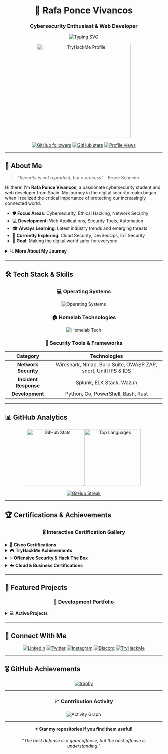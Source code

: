 
<div align="center">

# 🚀 Rafa Ponce Vivancos
### Cybersecurity Enthusiast & Web Developer

[![Typing SVG](https://readme-typing-svg.herokuapp.com?font=Fira+Code&size=18&duration=2000&pause=1000&color=3382ED&background=FFFFFF00&center=true&vCenter=true&width=600&lines=Cybersecurity+Student+%26+Researcher;Web+Development+Enthusiast;Always+Learning+New+Technologies;Protecting+Digital+Spaces)](https://git.io/typing-svg)

<p>
  <img src="https://tryhackme-badges.s3.amazonaws.com/raf181.png" alt="TryHackMe Profile" width="300"/>
</p>

[![GitHub followers](https://img.shields.io/github/followers/raf181?label=Follow&style=social)](https://github.com/raf181)
[![GitHub stars](https://img.shields.io/github/stars/raf181?label=Stars&style=social)](https://github.com/raf181)
[![Profile views](https://komarev.com/ghpvc/?username=raf181&color=3382ed&style=flat-square)](https://github.com/raf181)

</div>

---

## 🎯 About Me

> *"Security is not a product, but a process"* - Bruce Schneier

Hi there! I'm **Rafa Ponce Vivancos**, a passionate cybersecurity student and web developer from Spain. My journey in the digital security realm began when I realized the critical importance of protecting our increasingly connected world.

- 🛡️ **Focus Areas**: Cybersecurity, Ethical Hacking, Network Security
- 💻 **Development**: Web Applications, Security Tools, Automation
- 🎓 **Always Learning**: Latest industry trends and emerging threats
- 🌱 **Currently Exploring**: Cloud Security, DevSecOps, IoT Security
- 🎯 **Goal**: Making the digital world safer for everyone

<details>
<summary>🔍 <b>More About My Journey</b></summary>
<br>

My interest in cybersecurity began when I realized how vulnerable our online presence can be to various threats. I've been studying and experimenting with different tools and techniques to enhance my knowledge in this field and to help protect myself and others online.

I believe that cybersecurity is not just about technology—it's about understanding human behavior, business processes, and the ever-evolving threat landscape. This holistic approach drives my continuous learning and professional development.

</details>

---

## 🛠️ Tech Stack & Skills

<div align="center">

### 💻 Operating Systems
<img src="https://skillicons.dev/icons?i=windows,debian,linux,redhat,raspberrypi" alt="Operating Systems"/>

### 🏠 Homelab Technologies
<img src="https://skillicons.dev/icons?i=cloudflare,docker,prometheus,sqlite,vscode,ansible" alt="Homelab Tech"/>

### 🔐 Security Tools & Frameworks

</div>

<div align="center">

| Category | Technologies |
|:--------:|:------------:|
| **Network Security** | Wireshark, Nmap, Burp Suite, OWASP ZAP, snort, Unifi IPS & IDS |
| **Incident Response** | Splunk, ELK Stack, Wazuh |
| **Development** | Python, Go, PowerShell, Bash, Rust |

</div>

---

## 📊 GitHub Analytics

<div align="center">

<a href="https://github.com/raf181">
  <img height="180em" src="https://github-readme-stats.vercel.app/api?username=raf181&show_icons=true&count_private=true&title_color=3382ed&text_color=ffffff&icon_color=facc15&bg_color=1c1917&hide_border=true" alt="GitHub Stats"/>
  <img height="180em" src="https://github-readme-stats.vercel.app/api/top-langs/?username=raf181&layout=compact&title_color=3382ed&text_color=ffffff&bg_color=1c1917&hide_border=true" alt="Top Languages"/>
</a>

</div>

<div align="center">

[![GitHub Streak](https://streak-stats.demolab.com?user=raf181&theme=dark&hide_border=true&background=1C1917&stroke=3382ED&ring=3382ED&fire=FACC15&currStreakLabel=FFFFFF&sideNums=FFFFFF&currStreakNum=FFFFFF&dates=FFFFFF&sideLabels=FFFFFF)](https://git.io/streak-stats)

</div>

---

## 🏆 Certifications & Achievements

<div align="center">

### 🎖️ Interactive Certification Gallery

</div>

<details>
<summary>🔐 <b>Cisco Certifications</b></summary>
<br>

### Cybersecurity Track
<div align="center">
<a href="https://www.credly.com/badges/4f66ef73-ae9d-4966-8d23-96ee756d6d38/public_url" title="Junior Cybersecurity Analyst Career Path">
  <img src="https://github.com/user-attachments/assets/acf26c35-1844-4bd5-a4b0-e447a8f3f9ff" width="80" alt="Junior Cybersecurity Analyst"/>
</a>
<a href="https://www.credly.com/badges/3d308ea4-aacb-4a3e-8806-b9b2ac1bdc00/public_url" title="Ethical Hacker">
  <img src="https://github.com/raf181/raf181/assets/93051606/7323066c-c856-4a16-93db-3fd383dc4b0e" width="80" alt="Ethical Hacker"/>
</a>
<a href="https://www.credly.com/badges/3490a74f-ec44-42f7-8b21-0de5bce92f72/public_url" title="Cyber Threat Management">
  <img src="https://github.com/user-attachments/assets/fe7e658e-39ab-48bf-b765-22c5daf55188" width="80" alt="Cyber Threat Management"/>
</a>
<a href="https://www.credly.com/badges/5fefd5d8-136e-454e-bc36-e308e6b89d93/public_url" title="Endpoint Security">
  <img src="https://github.com/raf181/raf181/assets/93051606/a2081547-b789-4c7b-aa92-428b275c0b10" width="80" alt="Endpoint Security"/>
</a>
<a href="https://www.credly.com/badges/ddcef372-6ead-4978-9b75-dfe48abca565/public_url" title="Introduction to Cybersecurity">
  <img src="https://github.com/raf181/raf181/assets/93051606/eefdce47-5eab-4bb8-9cda-b657802b9ace" width="80" alt="Introduction to Cybersecurity"/>
</a>
</div>

### Network Track
<div align="center">
<a href="https://www.credly.com/badges/17b55335-1091-4f83-a746-5166bfbe78ef/public_url" title="Network Defense">
  <img src="https://github.com/user-attachments/assets/2b956de4-fe3d-4cb5-9d9b-1453454e631e" width="80" alt="Network Defense"/>
</a>
<a href="https://www.credly.com/badges/70ea556b-a4a8-4084-90fa-5c3d99628bde/public_url" title="Networking Devices and Initial Configuration">
  <img src="https://github.com/raf181/raf181/assets/93051606/a616342a-c7c6-4c28-98b2-b0461abd9893" width="80" alt="Networking Devices"/>
</a>
<a href="https://www.credly.com/badges/cd83f4ea-92f9-448c-a0ed-89d5aff66641/public_url" title="Networking Basics">
  <img src="https://github.com/raf181/raf181/assets/93051606/223d8ddd-ce83-42f4-8f36-4d084bba3c07" width="80" alt="Networking Basics"/>
</a>
</div>

### IoT & Hardware
<div align="center">
<a href="https://www.credly.com/badges/35fde3ca-41d5-4f4e-8c42-721281b0e67f/public_url" title="Introduction to IoT">
  <img src="https://github.com/user-attachments/assets/590550f9-b252-4aa5-b387-b835d2e81801" width="80" alt="IoT"/>
</a>
<a href="https://www.credly.com/badges/e8b668f8-741c-467c-956e-c5ed48dbf6e1/public_url" title="Computer Hardware Basics">
  <img src="https://github.com/raf181/raf181/assets/93051606/513a5397-b8de-49f9-bec6-517f991da685" width="80" alt="Hardware"/>
</a>
<a href="https://www.credly.com/badges/88e543c0-72c7-4f7d-9c5d-6736e53960a2/public_url" title="Operating Systems Basics">
  <img src="https://github.com/user-attachments/assets/a7d583ed-d7ec-4d45-97f4-c0bf64f3d1bc" width="80" alt="OS Basics"/>
</a>
</div>

</details>

<details>
<summary>🎮 <b>TryHackMe Achievements</b></summary>
<br>

### Recent Completions
<div align="center">
<a href="https://tryhackme.com/r/p/raf181.personal" title="Advent of Cyber 24">
  <img src="https://github.com/user-attachments/assets/9796f19f-07f2-45c1-928c-d8d0d9a247ab" width="80" alt="Advent of Cyber 24"/>
</a>
<a href="https://tryhackme.com/r/p/raf181.personal" title="OhSINT">
  <img src="https://github.com/user-attachments/assets/ad0bde65-f330-4d8a-a1a4-5998b422b65a" width="80" alt="OhSINT"/>
</a>
<a href="https://tryhackme.com/r/p/raf181.personal" title="Webbed">
  <img src="https://github.com/user-attachments/assets/29c18832-23f8-407e-953b-8a4d9546e7e7" width="80" alt="Webbed"/>
</a>
<a href="https://tryhackme.com/r/p/raf181.personal" title="OWASP Top 10">
  <img src="https://github.com/user-attachments/assets/4022ca1e-b96d-4d7d-ac63-1f2a0096c097" width="80" alt="OWASP Top 10"/>
</a>
<a href="https://tryhackme.com/r/p/raf181.personal" title="Mr. Robot">
  <img src="https://github.com/user-attachments/assets/3aa1bd4a-ace6-4305-9566-0dd0c7ea98bd" width="80" alt="Mr. Robot"/>
</a>
</div>

### Advanced Challenges
<div align="center">
<a href="https://tryhackme.com/r/p/raf181.personal" title="Hash Cracker">
  <img src="https://github.com/user-attachments/assets/e0e6e260-e969-48e9-8419-95bd9fbd7c86" width="80" alt="Hash Cracker"/>
</a>
<a href="https://tryhackme.com/r/p/raf181.personal" title="Introduction to Security Engineering">
  <img src="https://github.com/user-attachments/assets/e7166c8e-c22a-424b-8b03-d554e064faa8" width="80" alt="Security Engineering"/>
</a>
<a href="https://tryhackme.com/r/p/raf181.personal" title="cat linux.txt">
  <img src="https://github.com/user-attachments/assets/acba492d-f906-4fd9-9f03-8f9777328011" width="80" alt="cat linux.txt"/>
</a>
<a href="https://tryhackme.com/r/p/raf181.personal" title="Cyber Ready">
  <img src="https://github.com/user-attachments/assets/dabd0cd1-1360-4996-a84e-7355d8299f8d" width="80" alt="Cyber Ready"/>
</a>
</div>

</details>

<details>
<summary>⚡ <b>Offensive Security & Hack The Box</b></summary>
<br>

### Penetration Testing
<div align="center">
<a href="https://www.offsec.com" title="Offensive Security Training">
  <img src="https://github.com/user-attachments/assets/bccf410a-0d2e-4677-ae02-abb910cb4bff" width="80" alt="OffSec"/>
</a>
<a href="https://academy.hackthebox.com/achievement/badge/c155474e-8bce-11ef-864f-bea50ffe6cb4" title="Hack The Box Academy">
  <img src="https://github.com/user-attachments/assets/7e98d3a2-fcca-4c1b-b5dc-6e371a066de9" width="80" alt="HTB Academy"/>
</a>
</div>

</details>

<details>
<summary>☁️ <b>Cloud & Business Certifications</b></summary>
<br>

### Google Cloud & Security
<div align="center">
<a href="https://skillshop.exceedlms.com/student/award/1y46cRQwcuXGhf1qrQYDSEuD" title="Cloud Computing">
  <img src="https://github.com/user-attachments/assets/c4af3836-d8be-4bb0-94c8-2f86a3f9fbd0" width="80" alt="Cloud Computing"/>
</a>
<a href="https://skillshop.exceedlms.com/student/award/XZ335nzFW1LCt4WqMav552Kk" title="Cybersecurity in Remote Work">
  <img src="https://github.com/user-attachments/assets/cb2b1fa5-09d6-4eef-a49b-7402f7547380" width="80" alt="Remote Work Security"/>
</a>
</div>

</details>

---

## 🚀 Featured Projects

<div align="center">

### 🔧 Development Portfolio

</div>

<details>
<summary>💻 <b>Active Projects</b></summary>
<br>

- **[Ghostkey Project](https://github.com/Ghostkey-Project)** - C2 server infrastructure with Go/Python backend
- **[AROA-DEV Automator](https://github.com/AROA-DEV/Automator)** - Linux automation toolkit
- **[Learn Platform](https://learn.raf-181.org)** - Educational cybersecurity resources
- **Personal Research** - Ongoing security research and tool development

</details>

---

## 📱 Connect With Me

<div align="center">

[![LinkedIn](https://img.shields.io/badge/LinkedIn-0077B5?style=for-the-badge&logo=linkedin&logoColor=white)](https://linkedin.com/in/raf181)
[![Twitter](https://img.shields.io/badge/Twitter-1DA1F2?style=for-the-badge&logo=twitter&logoColor=white)](https://twitter.com/raf181_)
[![Instagram](https://img.shields.io/badge/Instagram-E4405F?style=for-the-badge&logo=instagram&logoColor=white)](https://instagram.com/raf181_)
[![Discord](https://img.shields.io/badge/Discord-7289DA?style=for-the-badge&logo=discord&logoColor=white)](https://discord.com/users/raf181_#7154)
[![TryHackMe](https://img.shields.io/badge/TryHackMe-212C42?style=for-the-badge&logo=tryhackme&logoColor=white)](https://tryhackme.com/p/raf181)

</div>

---

## 🎖️ GitHub Achievements

<div align="center">

[![trophy](https://github-profile-trophy.vercel.app/?username=raf181&theme=darkhub&no-frame=true&margin-w=15&margin-h=15&column=4)](https://github.com/ryo-ma/github-profile-trophy)

</div>

---

<div align="center">

### 📈 Contribution Activity

![Activity Graph](https://github-readme-activity-graph.vercel.app/graph?username=raf181&bg_color=1c1917&color=ffffff&line=3382ed&point=facc15&area=true&hide_border=true)

</div>

---

<div align="center">

**⭐ Star my repositories if you find them useful!**

*"The best defense is a good offense, but the best offense is understanding."*

</div>

